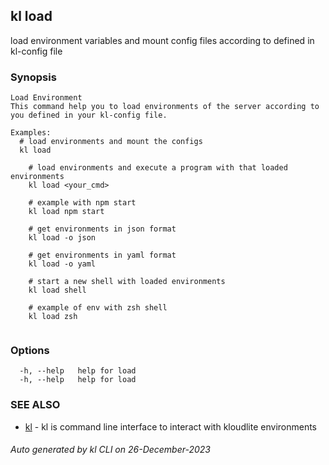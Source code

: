 ## kl load

load environment variables and mount config files according to defined in kl-config file

### Synopsis

```
Load Environment
This command help you to load environments of the server according to you defined in your kl-config file.

Examples:
  # load environments and mount the configs
  kl load

	# load environments and execute a program with that loaded environments
	kl load <your_cmd>

	# example with npm start
	kl load npm start

	# get environments in json format
	kl load -o json

	# get environments in yaml format
	kl load -o yaml

	# start a new shell with loaded environments
	kl load shell

	# example of env with zsh shell
	kl load zsh
	
```

### Options

```
  -h, --help   help for load
  -h, --help   help for load
```

### SEE ALSO

* [kl](kl.md)  - kl is command line interface to interact with kloudlite environments

###### Auto generated by kl CLI on 26-December-2023
